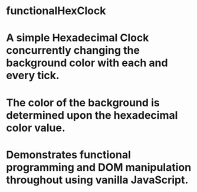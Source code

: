 # functionalHexClock
# A simple Hexadecimal Clock concurrently changing the background color with each and every tick.
# The color of the background is determined upon the hexadecimal color value.
# Demonstrates functional programming and DOM manipulation throughout using vanilla JavaScript. 
